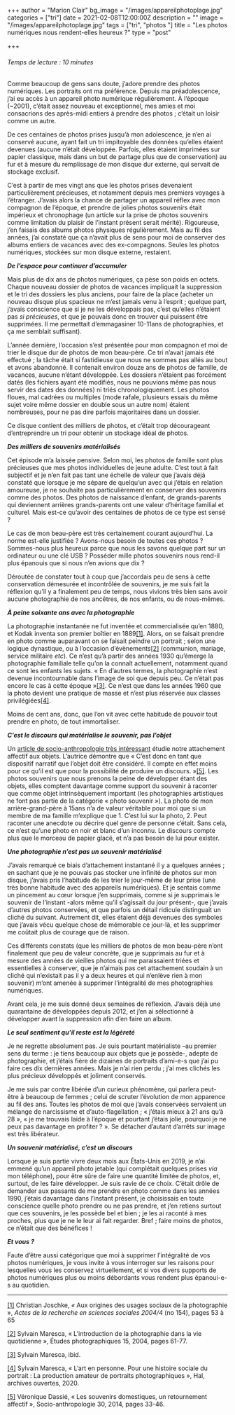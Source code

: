 +++
author = "Marion Clair"
bg_image = "/images/appareilphotoplage.jpg"
categories = ["tri"]
date = 2021-02-08T12:00:00Z
description = ""
image = "/images/appareilphotoplage.jpg"
tags = ["tri", "photos "]
title = "Les photos numériques nous rendent-elles heureux ?"
type = "post"

+++
###### Temps de lecture : 10 minutes

Comme beaucoup de gens sans doute, j’adore prendre des photos numériques. Les portraits ont ma préférence. Depuis ma préadolescence, j’ai eu accès à un appareil photo numérique régulièrement. À l’époque (\~2001), c’était assez nouveau et exceptionnel, mes amies et moi consacrions des après-midi entiers à prendre des photos ; c’était un loisir comme un autre.

De ces centaines de photos prises jusqu’à mon adolescence, je n’en ai conservé aucune, ayant fait un tri impitoyable des données qu’elles étaient devenues (aucune n’était développée. Parfois, elles étaient imprimées sur papier classique, mais dans un but de partage plus que de conservation) au fur et à mesure du remplissage de mon disque dur externe, qui servait de stockage exclusif.

C’est à partir de mes vingt ans que les photos prises devenaient particulièrement précieuses, et notamment depuis mes premiers voyages à l’étranger. J’avais alors la chance de partager un appareil réflex avec mon compagnon de l’époque, et prendre de jolies photos souvenirs était impérieux et chronophage (un article sur la prise de photos souvenirs comme limitation du plaisir de l’instant présent serait mérité). Rigoureuse, j’en faisais des albums photos physiques régulièrement. Mais au fil des années, j’ai constaté que ça n’avait plus de sens pour moi de conserver des albums entiers de vacances avec des ex-compagnons. Seules les photos numériques, stockées sur mon disque externe, restaient.

**_De l’espace pour continuer d’accumuler_**

Mais plus de dix ans de photos numériques, ça pèse son poids en octets. Chaque nouveau dossier de photos de vacances impliquait la suppression et le tri des dossiers les plus anciens, pour faire de la place (acheter un nouveau disque plus spacieux ne m’est jamais venu à l’esprit ; quelque part, j’avais conscience que si je ne les développais pas, c’est qu’elles n’étaient pas _si précieuses_, et que je pouvais donc en trouver qui puissent être supprimées. Il me permettait d’emmagasiner 10-11ans de photographies, et ça me semblait suffisant).

L’année dernière, l’occasion s’est présentée pour mon compagnon et moi de trier le disque dur de photos de mon beau-père. Ce tri n’avait jamais été effectué ; la tâche était si fastidieuse que nous ne sommes pas allés au bout et avons abandonné. Il contenait environ douze ans de photos de famille, de vacances, aucune n’étant développée. Les dossiers n’étaient pas forcément datés (les fichiers ayant été modifiés, nous ne pouvions même pas nous servir des dates des données) ni triés chronologiquement. Les photos floues, mal cadrées ou multiples (mode rafale, plusieurs essais du même sujet voire même dossier en double sous un autre nom) étaient nombreuses, pour ne pas dire parfois majoritaires dans un dossier.

Ce disque contient des milliers de photos, et c’était trop décourageant d’entreprendre un tri pour obtenir un stockage idéal de photos.

**_Des milliers de souvenirs matérialisés_**

Cet épisode m’a laissée pensive. Selon moi, les photos de famille sont plus précieuses que mes photos individuelles de jeune adulte. C’est tout à fait subjectif et je n’en fait pas tant une échelle de valeur que j’avais déjà constaté que lorsque je me sépare de quelqu’un avec qui j’étais en relation amoureuse, je ne souhaite pas particulièrement en conserver des souvenirs comme des photos. Des photos de naissance d’enfant, de grands-parents qui deviennent arrières grands-parents ont une valeur d’héritage familial et culturel. Mais est-ce qu’avoir des centaines de photos de ce type est sensé ?

Le cas de mon beau-père est très certainement courant aujourd’hui. La norme est-elle justifiée ? Avons-nous besoin de toutes ces photos ? Sommes-nous plus heureux parce que nous les savons quelque part sur un ordinateur ou une clé USB ? Posséder mille photos souvenirs nous rend-il plus épanouis que si nous n’en avions que dix ?

Déroutée de constater tout à coup que j’accordais peu de sens à cette conservation démesurée et incontrôlée de souvenirs, je me suis fait la réflexion qu’il y a finalement peu de temps, nous vivions très bien sans avoir aucune photographie de nos ancêtres, de nos enfants, ou de nous-mêmes.

**_À peine soixante ans avec la photographie_**

La photographie instantanée ne fut inventée et commercialisée qu’en 1880, et Kodak inventa son premier boîtier en 1889[\[1\]](#_ftn1). Alors, on se faisait prendre en photo comme auparavant on se faisait peindre un portrait ; selon une logique dynastique, ou à l’occasion d’évènements[\[2\]](#_ftn2) (communion, mariage, service militaire _etc_). Ce n’est qu’à partir des années 1930 qu’émerge la photographie familiale telle qu’on la connaît actuellement, notamment quand ce sont les enfants les sujets. « En d’autres termes, la photographie n’est devenue incontournable dans l’image de soi que depuis peu. Ce n’était pas encore le cas à cette époque »[\[3\]](#_ftn3). Ce n’est que dans les années 1960 que la photo devient une pratique de masse et n’est plus réservée aux classes privilégiées[\[4\]](#_ftn4).

Moins de cent ans, donc, que l’on vit avec cette habitude de pouvoir tout prendre en photo, de tout immortaliser.

**_C’est le discours qui matérialise le souvenir, pas l’objet_**

Un [article de socio-anthropologie très intéressant](https://journals.openedition.org/socio-anthropologie/1797) étudie notre attachement affectif aux objets. L’autrice démontre que « C’est donc en tant que dispositif narratif que l’objet doit être considéré. Il compte en effet moins pour ce qu’il est que pour la possibilité de produire un discours. »[\[5\]](#_ftn5). Les photos souvenirs que nous prenons la peine de développer étant des objets, elles comptent davantage comme support du souvenir à raconter que comme objet intrinsèquement important (les photographies artistiques ne font pas partie de la catégorie « photo souvenir »). La photo de mon arrière-grand-père à 15ans n’a de valeur véritable pour moi que si un membre de ma famille m’explique que 1. C’est lui sur la photo, 2. Peut raconter une anecdote ou décrire quel genre de personne c’était. Sans cela, ce n’est qu’une photo en noir et blanc d’un inconnu. Le discours compte plus que le morceau de papier glacé, et n’a pas besoin de lui pour exister.

**_Une photographie n’est pas un souvenir matérialisé_**

J’avais remarqué ce biais d’attachement instantané il y a quelques années ; en sachant que je ne pouvais pas stocker une infinité de photos sur mon disque, j’avais pris l’habitude de les trier le jour-même de leur prise (une très bonne habitude avec des appareils numériques). Et je sentais comme un pincement au cœur lorsque j’en supprimais, comme si je supprimais le souvenir de l’instant -alors même qu’il s’agissait du jour présent-, que j’avais d’autres photos conservées, et que parfois un détail ridicule distinguait un cliché du suivant. Autrement dit, elles étaient déjà devenues des symboles que j’avais vécu quelque chose de mémorable ce jour-là, et les supprimer me coûtait plus de courage que de raison.

Ces différents constats (que les milliers de photos de mon beau-père n’ont finalement que peu de valeur concrète, que je supprimais au fur et à mesure des années de vieilles photos qui me paraissaient triées et essentielles à conserver, que je n’aimais pas cet attachement soudain à un cliché qui n’existait pas il y a deux heures et qui n’enlève rien à mon souvenir) m’ont amenée à supprimer l’intégralité de mes photographies numériques.

Avant cela, je me suis donné deux semaines de réflexion. J’avais déjà une quarantaine de développées depuis 2012, et j’en ai sélectionné à développer avant la suppression afin d’en faire un album.

**_Le seul sentiment qu’il reste est la légèreté_**

Je ne regrette absolument pas. Je suis pourtant matérialiste –au premier sens du terme : je tiens beaucoup aux objets que je possède-, adepte de photographie, et j’étais fière de dizaines de portraits d’ami-e-s que j’ai pu faire ces dix dernières années. Mais je n’ai rien perdu ; j’ai mes clichés les plus précieux développés et joliment conservés.

Je me suis par contre libérée d’un curieux phénomène, qui parlera peut-être à beaucoup de femmes ; celui de scruter l’évolution de mon apparence au fil des ans. Toutes les photos de moi que j’avais conservées servaient un mélange de narcissisme et d’auto-flagellation ; « j’étais mieux à 21 ans qu’à 28 », « je me trouvais laide à l’époque et pourtant j’étais jolie, pourquoi je ne peux pas davantage en profiter ? ». Se détacher d’autant d’arrêts sur image est très libérateur.

**_Un souvenir matérialisé, c’est un discours_**

Lorsque je suis partie vivre deux mois aux États-Unis en 2019, je n’ai emmené qu’un appareil photo jetable (qui complétait quelques prises _via_ mon téléphone), pour être sûre de faire une quantité limitée de photos, et, surtout, de les faire développer. Je suis ravie de ce choix. C’était drôle de demander aux passants de me prendre en photo comme dans les années 1990, j’étais davantage dans l’instant présent, je choisissais en toute conscience quelle photo prendre ou ne pas prendre, et j’en retiens surtout que ces souvenirs, je les possède bel et bien ; je les ai raconté à mes proches, plus que je ne le leur ai fait regarder. Bref ; faire moins de photos, ce n’était que des bénéfices !

**_Et vous ?_**

Faute d’être aussi catégorique que moi à supprimer l’intégralité de vos photos numériques, je vous invite à vous interroger sur les raisons pour lesquelles vous les conservez virtuellement, et si vos divers supports de photos numériques plus ou moins débordants vous rendent plus épanoui-e-s au quotidien.

***

[\[1\]](#_ftnref1) Christian Joschke, _«_ Aux origines des usages sociaux de la photographie », _Actes de la recherche en sciences sociales 2004/4_ (no 154), pages 53 à 65

[\[2\]](#_ftnref2) Sylvain Maresca, « L’introduction de la photographie dans la vie quotidienne », Études photographiques 15, 2004, pages 61-77.

[\[3\]](#_ftnref3) Sylvain Maresca, ibid.

[\[4\]](#_ftnref4) Sylvain Maresca, « L’art en personne. Pour une histoire sociale du portrait : La production amateur de portraits photographiques », Hal, archives ouvertes, 2020.

[\[5\]](#_ftnref5) Véronique Dassié, « Les souvenirs domestiques, un retournement affectif », Socio-anthropologie 30, 2014, pages 33-46.